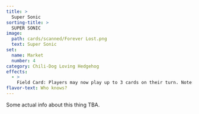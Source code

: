 ```yaml
---
title: >
  Super Sonic
sorting-title: >
  SUPER SONIC
image: 
  path: cards/scanned/Forever Lost.png
  text: Super Sonic
set:
  name: Market
  number: 4
category: Chili-Dog Loving Hedgehog
effects: 
  - >
    Field Card: Players may now play up to 3 cards on their turn. Note: This is the same effect as Super Sanic (the remake)
flavor-text: Who knows?
---
```

Some actual info about this thing TBA.
